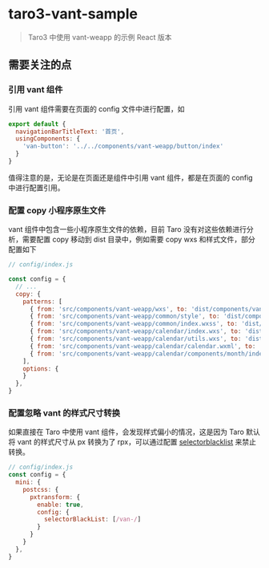 # taro3-vant-sample

> Taro3 中使用 vant-weapp 的示例 React 版本

## 需要关注的点

### 引用 vant 组件

引用 vant 组件需要在页面的 config 文件中进行配置，如

```js
export default {
  navigationBarTitleText: '首页',
  usingComponents: {
    'van-button': '../../components/vant-weapp/button/index'
  }
}
```

值得注意的是，无论是在页面还是组件中引用 vant 组件，都是在页面的 config 中进行配置引用。

### 配置 copy 小程序原生文件

vant 组件中包含一些小程序原生文件的依赖，目前 Taro 没有对这些依赖进行分析，需要配置 copy 移动到 dist 目录中，例如需要 copy wxs 和样式文件，部分配置如下

```js
// config/index.js

const config = {
  // ...
  copy: {
    patterns: [
      { from: 'src/components/vant-weapp/wxs', to: 'dist/components/vant-weapp/wxs' },
      { from: 'src/components/vant-weapp/common/style', to: 'dist/components/vant-weapp/common/style' },
      { from: 'src/components/vant-weapp/common/index.wxss', to: 'dist/components/vant-weapp/common/index.wxss' },
      { from: 'src/components/vant-weapp/calendar/index.wxs', to: 'dist/components/vant-weapp/calendar/index.wxs' },
      { from: 'src/components/vant-weapp/calendar/utils.wxs', to: 'dist/components/vant-weapp/calendar/utils.wxs' },
      { from: 'src/components/vant-weapp/calendar/calendar.wxml', to: 'dist/components/vant-weapp/calendar/calendar.wxml' },
      { from: 'src/components/vant-weapp/calendar/components/month/index.wxs', to: 'dist/components/vant-weapp/calendar/components/month/index.wxs' },
    ],
    options: {
    }
  },
}
```

### 配置忽略 vant 的样式尺寸转换

如果直接在 Taro 中使用 vant 组件，会发现样式偏小的情况，这是因为 Taro 默认将 vant 的样式尺寸从 px 转换为了 rpx，可以通过配置 [selectorblacklist](https://nervjs.github.io/taro/docs/size#selectorblacklist) 来禁止转换。

```js
// config/index.js
const config = {
  mini: {
    postcss: {
      pxtransform: {
        enable: true,
        config: {
          selectorBlackList: [/van-/]
        }
      }
    }
  },
}
```
